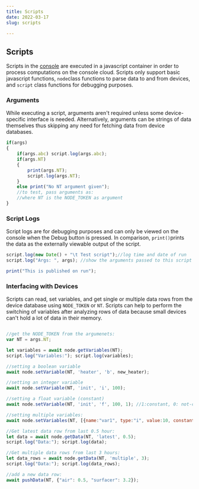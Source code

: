 ```yaml
---
title: Scripts
date: 2022-03-17
slug: scripts

---
```

## Scripts

Scripts in the [console](https://console.tabahi.tech/#scripts) are executed in a javascript container in order to process computations on the console cloud. Scripts only support basic javascript functions, `node`class functions to parse data to and from devices, and `script` class functions for debugging purposes.

### Arguments

While executing a script, arguments aren't required unless some device-specific interface is needed. Alternatively, arguments can be strings of data themselves thus skipping any need for fetching data from device databases.

```javascript
if(args)
{
  	if(args.abc) script.log(args.abc);
    if(args.NT)
    {
        print(args.NT);
      	script.log(args.NT);
    }
    else print("No NT argument given");
    //to test, pass arguments as:
    //where NT is the NODE_TOKEN as argument
}
```

### Script Logs

Script logs are for debugging purposes and can only be viewed on the console when the Debug button is pressed. In comparison, `print()`prints the data as the externally viewable output of the script.

```javascript
script.log(new Date() + "\t Test script");//log time and date of run
script.log("Args: ", args); //show the arguments passed to this script

print("This is published on run");
```

### Interfacing with Devices

Scripts can read, set variables, and get single or multiple data rows from the device database using `NODE_TOKEN` or `NT`. Scripts can help to perform the switching of variables after analyzing rows of data because small devices can't hold a lot of data in their memory.

```javascript

//get the NODE_TOKEN from the argumenets:
var NT = args.NT;

let variables = await node.getVariables(NT);
script.log("Variables:"); script.log(variables);

//setting a boolean variable
await node.setVariable(NT, 'heater', 'b', new_heater);

//setting an integer variable
await node.setVariable(NT, 'init', 'i', 100);

//setting a float variable (constant)
await node.setVariable(NT, 'init', 'f', 100, 1); //1:constant, 0: not-constant

//setting multiple variables:
await node.setVariables(NT, [{name:"var1", type:"i", value:10, constant:0}, {name:"var2", type:"f", value:20.6, constant:1}]);

//Get latest data row from last 0.5 hour:
let data = await node.getData(NT, 'latest', 0.5);
script.log("Data:"); script.log(data);

//Get multiple data rows from last 3 hours:
let data_rows = await node.getData(NT, 'multiple', 3);
script.log("Data:"); script.log(data_rows);

//add a new data row:
await pushData(NT, {"air": 0.5, "surfacer": 3.2});
```